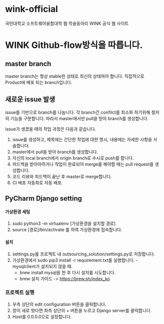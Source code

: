 # wink-official
국민대학교 소프트웨어융합대학 웹 학술동아리 WINK 공식 웹 사이트

# WINK Github-flow방식을 따릅니다.

## master branch

master branch는 항상 stable한 상태로 최신의 상태여야 합니다. 직접적으로 Product에 배포 되는 branch입니다.


## 새로운 issue 발생
issue를 기반으로 branch를 나눕니다.
각 branch간 confilct를 최소화 하기위해 철저히 기능을 구분합니다. 따라서 master에서만 pull을 받아 branch를 생성합니다.

issue가 생겼을 때의 작업 과정은 다음과 같습니다.
 1. issue를 생성하고, 제목에는 간단한 작업에 대한 명시, 내용에는 자세한 사항을 서술합니다.
 2. master에서 pull을 받아 branch를 생성합니다.
 3. 자신의 local branch에서 origin branch로 수시로 push를 합니다.
 4. 피드백을 받아야하거나 작업이 완료되어 merge를 해야할 때는 pull request를 생성합니다.
 5. 코드 리뷰와 피드백이 끝난 후 master로 merge합니다.
 6. CI 배포 자동화로 자동 배포.
 

## PyCharm Django setting
 #### 가상환경 세팅
  1. sudo python3 -m virtualenv [가상환경을 설치할 경로]
  2. source [경로]/bin/activate 를 하여 가상환경에 접속합니다.
 
 #### 설치
  1. settings.py를 프로젝트 내 outsourcing_solution/settings.py로 저장합니다.
  2. 가상환경에서 sudo pip3 install -r requirement.txt를 실행합니다.
    - mysqlclient가 설치되지 않을 때.
      - brew install mysql을 한 후 다시 설치를 시도합니다. 
      - brew 설치 가이드 -> https://brew.sh/index_ko
      

 ### 프로젝트 실행 
 1. 우측 상단의 edit configuration 버튼을 클릭합니다.
 2. 창이 새로 떳다면 좌측 상단의 + 버튼을 누르고 Django server를 클릭합니다.
 3. Host를 0.0.0.0으로 설정합니다.
